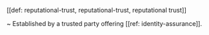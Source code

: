 [[def: reputational-trust, reputational-trust, reputational trust]]

~ Established by a trusted party offering [[ref: identity-assurance]].
